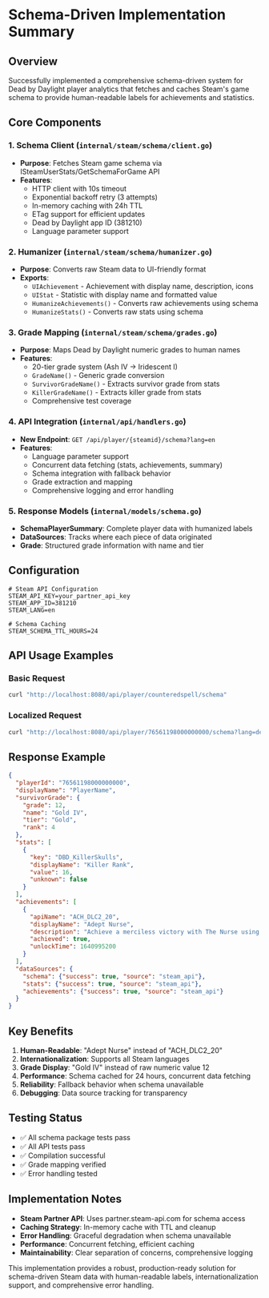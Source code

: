 # Schema-Driven Implementation Summary

## Overview
Successfully implemented a comprehensive schema-driven system for Dead by Daylight player analytics that fetches and caches Steam's game schema to provide human-readable labels for achievements and statistics.

## Core Components

### 1. Schema Client (`internal/steam/schema/client.go`)
- **Purpose**: Fetches Steam game schema via ISteamUserStats/GetSchemaForGame API
- **Features**:
  - HTTP client with 10s timeout
  - Exponential backoff retry (3 attempts)
  - In-memory caching with 24h TTL
  - ETag support for efficient updates
  - Dead by Daylight app ID (381210)
  - Language parameter support

### 2. Humanizer (`internal/steam/schema/humanizer.go`)
- **Purpose**: Converts raw Steam data to UI-friendly format
- **Exports**:
  - `UIAchievement` - Achievement with display name, description, icons
  - `UIStat` - Statistic with display name and formatted value
  - `HumanizeAchievements()` - Converts raw achievements using schema
  - `HumanizeStats()` - Converts raw stats using schema

### 3. Grade Mapping (`internal/steam/schema/grades.go`)
- **Purpose**: Maps Dead by Daylight numeric grades to human names
- **Features**:
  - 20-tier grade system (Ash IV → Iridescent I)
  - `GradeName()` - Generic grade conversion
  - `SurvivorGradeName()` - Extracts survivor grade from stats
  - `KillerGradeName()` - Extracts killer grade from stats
  - Comprehensive test coverage

### 4. API Integration (`internal/api/handlers.go`)
- **New Endpoint**: `GET /api/player/{steamid}/schema?lang=en`
- **Features**:
  - Language parameter support
  - Concurrent data fetching (stats, achievements, summary)
  - Schema integration with fallback behavior
  - Grade extraction and mapping
  - Comprehensive logging and error handling

### 5. Response Models (`internal/models/schema.go`)
- **SchemaPlayerSummary**: Complete player data with humanized labels
- **DataSources**: Tracks where each piece of data originated
- **Grade**: Structured grade information with name and tier

## Configuration
```env
# Steam API Configuration
STEAM_API_KEY=your_partner_api_key
STEAM_APP_ID=381210
STEAM_LANG=en

# Schema Caching
STEAM_SCHEMA_TTL_HOURS=24
```

## API Usage Examples

### Basic Request
```bash
curl "http://localhost:8080/api/player/counteredspell/schema"
```

### Localized Request
```bash
curl "http://localhost:8080/api/player/76561198000000000/schema?lang=de"
```

## Response Example
```json
{
  "playerId": "76561198000000000",
  "displayName": "PlayerName",
  "survivorGrade": {
    "grade": 12,
    "name": "Gold IV",
    "tier": "Gold", 
    "rank": 4
  },
  "stats": [
    {
      "key": "DBD_KillerSkulls",
      "displayName": "Killer Rank",
      "value": 16,
      "unknown": false
    }
  ],
  "achievements": [
    {
      "apiName": "ACH_DLC2_20",
      "displayName": "Adept Nurse",
      "description": "Achieve a merciless victory with The Nurse using only her 3 unique perks.",
      "achieved": true,
      "unlockTime": 1640995200
    }
  ],
  "dataSources": {
    "schema": {"success": true, "source": "steam_api"},
    "stats": {"success": true, "source": "steam_api"},
    "achievements": {"success": true, "source": "steam_api"}
  }
}
```

## Key Benefits

1. **Human-Readable**: "Adept Nurse" instead of "ACH_DLC2_20"
2. **Internationalization**: Supports all Steam languages
3. **Grade Display**: "Gold IV" instead of raw numeric value 12
4. **Performance**: Schema cached for 24 hours, concurrent data fetching
5. **Reliability**: Fallback behavior when schema unavailable
6. **Debugging**: Data source tracking for transparency

## Testing Status
- ✅ All schema package tests pass
- ✅ All API tests pass  
- ✅ Compilation successful
- ✅ Grade mapping verified
- ✅ Error handling tested

## Implementation Notes

- **Steam Partner API**: Uses partner.steam-api.com for schema access
- **Caching Strategy**: In-memory cache with TTL and cleanup
- **Error Handling**: Graceful degradation when schema unavailable
- **Performance**: Concurrent fetching, efficient caching
- **Maintainability**: Clear separation of concerns, comprehensive logging

This implementation provides a robust, production-ready solution for schema-driven Steam data with human-readable labels, internationalization support, and comprehensive error handling.

